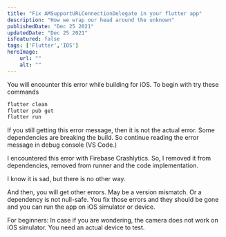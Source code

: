 ```yaml
---
title: "Fix AMSupportURLConnectionDelegate in your flutter app"
description: "How we wrap our head around the unknown"
publishedDate: "Dec 25 2021"
updatedDate: "Dec 25 2021"
isFeatured: false
tags: ['Flutter','IOS']
heroImage:
    url: ""
    alt: ""
---
```


You will encounter this error while building for iOS. To begin with try these commands

```bash
flutter clean
flutter pub get
flutter run
```

If you still getting this error message, then it is not the actual error. Some dependencies are breaking the build. So continue reading the error message in debug console (VS Code.)

I encountered this error with Firebase Crashlytics. So, I removed it from dependencies, removed from runner and the code implementation.

I know it is sad, but there is no other way.

And then, you will get other errors. May be a version mismatch. Or a dependency is not null-safe. You fix those errors and they should be gone and you can run the app on iOS simulator or device.

For beginners: In case if you are wondering, the camera does not work on iOS simulator. You need an actual device to test.

